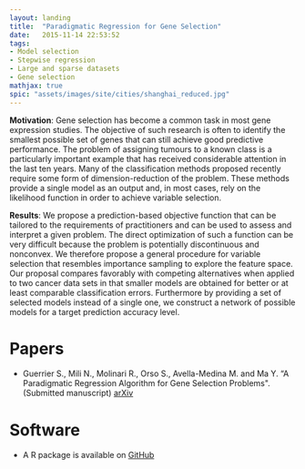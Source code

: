 ```yaml
---
layout: landing
title:  "Paradigmatic Regression for Gene Selection"
date:   2015-11-14 22:53:52
tags: 
- Model selection
- Stepwise regression
- Large and sparse datasets
- Gene selection
mathjax: true
spic: "assets/images/site/cities/shanghai_reduced.jpg"
---
```


**Motivation**: Gene selection has become a common task in most gene expression studies. The objective of such research is often to identify the smallest possible set of genes that can still achieve good predictive performance. The problem of assigning tumours to a known class is a particularly important example that has received considerable attention in the last ten years. Many of the classification methods proposed recently require some form of dimension-reduction of the problem. These methods provide a single model as an output and, in most cases, rely on the likelihood function in order to achieve variable selection.

**Results**: We propose a prediction-based objective function that can be tailored to the requirements of practitioners and can be used to assess and interpret a given problem. The direct optimization of such a function can be very difficult because the problem is potentially discontinuous and nonconvex. We therefore propose a general procedure for variable selection that resembles importance sampling to explore the feature space. Our proposal compares favorably with competing alternatives when applied to two cancer data sets in that smaller models are obtained for better or at least comparable classification errors. Furthermore by providing a set of selected models instead of a single one, we construct a network of possible models for a target prediction accuracy level. 

# Papers

* Guerrier S., Mili N., Molinari R., Orso S., Avella-Medina M. and Ma Y. “A Paradigmatic Regression Algorithm for Gene Selection Problems". (Submitted manuscript) [arXiv](http://arxiv.org/abs/1511.07662)

# Software

* A R package is available on [GitHub](https://github.com/SMAC-Group/panning)


